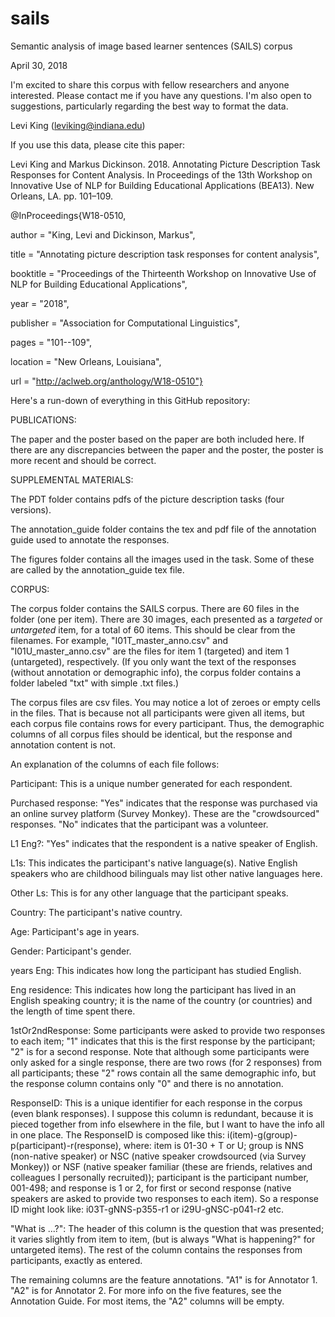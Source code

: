 # sails

Semantic analysis of image based learner sentences (SAILS) corpus

April 30, 2018

I'm excited to share this corpus with fellow researchers and anyone interested. Please contact me if you have any questions. I'm also open to suggestions, particularly regarding the best way to format the data.

Levi King (leviking@indiana.edu) 

If you use this data, please cite this paper:

Levi King and Markus Dickinson. 2018. Annotating Picture Description TaskResponses for Content Analysis. In Proceedings of the 13th Workshop on InnovativeUse of NLP for Building Educational Applications (BEA13). New Orleans, LA. pp.101–109.

@InProceedings{W18-0510,

  author = 	"King, Levi and Dickinson, Markus",

  title = 	"Annotating picture description task responses for content analysis",

  booktitle = 	"Proceedings of the Thirteenth Workshop on Innovative Use of NLP for Building Educational Applications",

  year = 	"2018",

  publisher = 	"Association for Computational Linguistics",

  pages = 	"101--109",

  location = 	"New Orleans, Louisiana",

  url = 	"http://aclweb.org/anthology/W18-0510"}


Here's a run-down of everything in this GitHub repository:

PUBLICATIONS:

The paper and the poster based on the paper are both included here. If there are any discrepancies between the paper and the poster, the poster is more recent and should be correct.


SUPPLEMENTAL MATERIALS:

The PDT folder contains pdfs of the picture description tasks (four versions).

The annotation_guide folder contains the tex and pdf file of the annotation guide used to annotate the responses.

The figures folder contains all the images used in the task. Some of these are called by the annotation_guide tex file.



CORPUS:

The corpus folder contains the SAILS corpus. There are 60 files in the folder (one per item). There are 30 images, each presented as a *targeted* or *untargeted* item, for a total of 60 items. This should be clear from the filenames. For example, "I01T_master_anno.csv" and "I01U_master_anno.csv" are the files for item 1 (targeted) and item 1 (untargeted), respectively. (If you only want the text of the responses (without annotation or demographic info), the corpus folder contains a folder labeled "txt" with simple .txt files.)

The corpus files are csv files. You may notice a lot of zeroes or empty cells in the files. That is because not all participants were given all items, but each corpus file contains rows for every participant. Thus, the demographic columns of all corpus files should be identical, but the response and annotation content is not.

An explanation of the columns of each file follows:

Participant: This is a unique number generated for each respondent.

Purchased response: "Yes" indicates that the response was purchased via an online survey platform (Survey Monkey). These are the "crowdsourced" responses. "No" indicates that the participant was a volunteer.

L1 Eng?: "Yes" indicates that the respondent is a native speaker of English.

L1s: This indicates the participant's native language(s). Native English speakers who are childhood bilinguals may list other native languages here.

Other Ls: This is for any other language that the participant speaks.

Country: The participant's native country.

Age: Participant's age in years.

Gender: Participant's gender. 

years Eng: This indicates how long the participant has studied English.

Eng residence: This indicates how long the participant has lived in an English speaking country; it is the name of the country (or countries) and the length of time spent there.

1stOr2ndResponse: Some participants were asked to provide two responses to each item; "1" indicates that this is the first response by the participant; "2" is for a second response. Note that although some participants were only asked for a single response, there are two rows (for 2 responses) from all participants; these "2" rows contain all the same demographic info, but the response column contains only "0" and there is no annotation.

ResponseID: This is a unique identifier for each response in the corpus (even blank responses). I suppose this column is redundant, because it is pieced together from info elsewhere in the file, but I want to have the info all in one place. The ResponseID is composed like this: i(item)-g(group)-p(participant)-r(response), where: item is 01-30 + T or U; group is NNS (non-native speaker) or NSC (native speaker crowdsourced (via Survey Monkey)) or NSF (native speaker familiar (these are friends, relatives and colleagues I personally recruited)); participant is the participant number, 001-498; and response is 1 or 2, for first or second response (native speakers are asked to provide two responses to each item). So a response ID might look like: i03T-gNNS-p355-r1 or i29U-gNSC-p041-r2 etc.

"What is ...?": The header of this column is the question that was presented; it varies slightly from item to item, (but is always "What is happening?" for untargeted items). The rest of the column contains the responses from participants, exactly as entered.

The remaining columns are the feature annotations. "A1" is for Annotator 1. "A2" is for Annotator 2. For more info on the five features, see the Annotation Guide. For most items, the "A2" columns will be empty.

 

